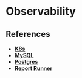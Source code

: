 # Observability

## References

- **[K8s](k8s.md)**
- **[MySQL](mysql.md)**
- **[Postgres](postgres.md)**
- **[Report Runner](runner.md)**